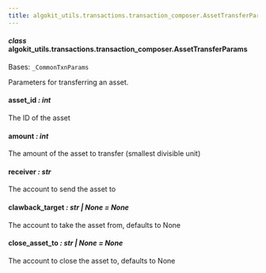 ```yaml
---
title: algokit_utils.transactions.transaction_composer.AssetTransferParams
---
```

#### *class* algokit_utils.transactions.transaction_composer.AssetTransferParams

Bases: `_CommonTxnParams`

Parameters for transferring an asset.

#### asset_id *: int*

The ID of the asset

#### amount *: int*

The amount of the asset to transfer (smallest divisible unit)

#### receiver *: str*

The account to send the asset to

#### clawback_target *: str | None* *= None*

The account to take the asset from, defaults to None

#### close_asset_to *: str | None* *= None*

The account to close the asset to, defaults to None